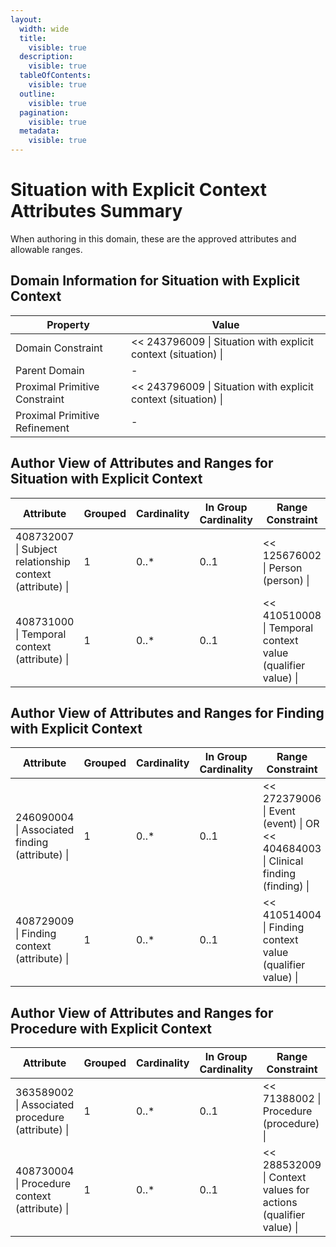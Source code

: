 ```yaml
---
layout:
  width: wide
  title:
    visible: true
  description:
    visible: true
  tableOfContents:
    visible: true
  outline:
    visible: true
  pagination:
    visible: true
  metadata:
    visible: true
---
```


# Situation with Explicit Context Attributes Summary

When authoring in this domain, these are the approved attributes and allowable ranges. 


  

## Domain Information for Situation with Explicit Context

| Property | Value |
|---|---|
| Domain Constraint | << 243796009 \| Situation with explicit context (situation) \| |
| Parent Domain | - |
| Proximal Primitive Constraint | << 243796009 \| Situation with explicit context (situation) \| |
| Proximal Primitive Refinement | - |

  

  


  

## Author View of Attributes and Ranges for Situation with Explicit Context

| Attribute | Grouped | Cardinality | In Group Cardinality | Range Constraint |
|---|---|---|---|---|
| 408732007 \| Subject relationship context (attribute) \| | 1 | 0..* | 0..1 | << 125676002 \| Person (person) \| |
| 408731000 \| Temporal context (attribute) \| | 1 | 0..* | 0..1 | << 410510008 \| Temporal context value (qualifier value) \| |


  

## Author View of Attributes and Ranges for Finding with Explicit Context

| Attribute | Grouped | Cardinality | In Group Cardinality | Range Constraint |
|---|---|---|---|---|
| 246090004 \| Associated finding (attribute) \| | 1 | 0..* | 0..1 | << 272379006 \| Event (event) \| OR << 404684003 \| Clinical finding (finding) \| |
| 408729009 \| Finding context (attribute) \| | 1 | 0..* | 0..1 | << 410514004 \| Finding context value (qualifier value) \| |


  

## Author View of Attributes and Ranges for Procedure with Explicit Context

| Attribute | Grouped | Cardinality | In Group Cardinality | Range Constraint |
|---|---|---|---|---|
| 363589002 \| Associated procedure (attribute) \| | 1 | 0..* | 0..1 | << 71388002 \| Procedure (procedure) \| |
| 408730004 \| Procedure context (attribute) \| | 1 | 0..* | 0..1 | << 288532009 \| Context values for actions (qualifier value) \| |

